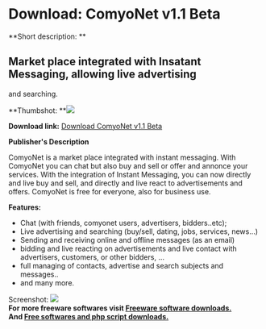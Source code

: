 # Download: ComyoNet v1.1 Beta

**Short description: **

## Market place integrated with Insatant Messaging, allowing live advertising
and searching.

  
**Thumbshot: **![](http://www.freewarefiles.com/screenshot/comyonet_md.gif)   
  
**Download link:** [Download ComyoNet v1.1 Beta](http://freesoftwares.boysofts.com/ComyoNet-V-Beta_program_33275.html)  
  

**Publisher's Description**  
  

ComyoNet is a market place integrated with instant messaging. With ComyoNet
you can chat but also buy and sell or offer and annonce your services. With
the integration of Instant Messaging, you can now directly and live buy and
sell, and directly and live react to advertisements and offers. ComyoNet is
free for everyone, also for business use.

**Features:**

  * Chat (with friends, comyonet users, advertisers, bidders..etc); 
  * Live advertising and searching (buy/sell, dating, jobs, services, news...) 
  * Sending and receiving online and offline messages (as an email) 
  * bidding and live reacting on advertisements and live contact with advertisers, customers, or other bidders, ... 
  * full managing of contacts, advertise and search subjects and messages.. 
  * and many more. 

  
  
Screenshot: ![](http://www.freewarefiles.com/screenshot/comyonet.gif)  
**For more freeware softwares visit [Freeware software downloads.](http://freesoftwares.boysofts.com/)**   
**And [Free softwares and php script downloads.](http://www.boysofts.com/)**

